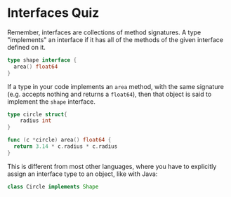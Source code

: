 # Interfaces Quiz

Remember, interfaces are collections of method signatures. A type "implements" an interface if it has all of the methods of the given interface defined on it.

```go
type shape interface {
  area() float64
}
```

If a type in your code implements an `area` method, with the same signature (e.g. accepts nothing and returns a `float64`), then that object is said to implement the `shape` interface.

```go
type circle struct{
	radius int
}

func (c *circle) area() float64 {
  return 3.14 * c.radius * c.radius
}
```

This is different from most other languages, where you have to explicitly assign an interface type to an object, like with Java:

```java
class Circle implements Shape
```
